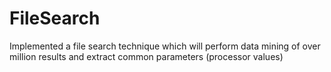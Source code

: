 # FileSearch
Implemented a file search technique which will perform data mining of over million results and extract common parameters (processor values)
